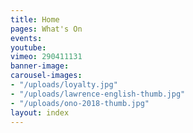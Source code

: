 ```yaml
---
title: Home
pages: What's On
events: 
youtube: 
vimeo: 290411131
banner-image: 
carousel-images:
- "/uploads/loyalty.jpg"
- "/uploads/lawrence-english-thumb.jpg"
- "/uploads/ono-2018-thumb.jpg"
layout: index
---
```



